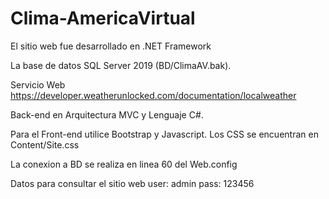 # Clima-AmericaVirtual

El sitio web fue desarrollado en .NET Framework

La base de datos SQL Server 2019 (BD/ClimaAV.bak).

Servicio Web
https://developer.weatherunlocked.com/documentation/localweather

Back-end en Arquitectura MVC y Lenguaje C#.

Para el Front-end utilice Bootstrap y Javascript. Los CSS se encuentran en Content/Site.css

La conexion a BD se realiza en linea 60 del Web.config

Datos para consultar el sitio web
user: admin
pass: 123456
